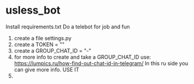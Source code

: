 # usless_bot
Install requirements.txt
Do a telebot for job and fun
1. create a file settings.py
2. create a TOKEN = "<insert your bot token>"
3. create a GROUP_CHAT_ID = "-<insert your group id>"
4. for more info to create and take a GROUP_CHAT_ID use:
https://lumpics.ru/how-find-out-chat-id-in-telegram/
In this ru side you can give more info. USE IT
5. 